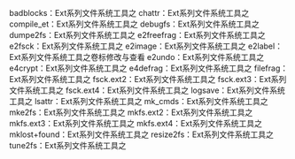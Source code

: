 badblocks：Ext系列文件系统工具之
chattr：Ext系列文件系统工具之
compile_et：Ext系列文件系统工具之
debugfs：Ext系列文件系统工具之
dumpe2fs：Ext系列文件系统工具之
e2freefrag：Ext系列文件系统工具之
e2fsck：Ext系列文件系统工具之
e2image：Ext系列文件系统工具之
e2label：Ext系列文件系统工具之卷标修改与查看
e2undo：Ext系列文件系统工具之
e4crypt：Ext系列文件系统工具之
e4defrag：Ext系列文件系统工具之
filefrag：Ext系列文件系统工具之
fsck.ext2：Ext系列文件系统工具之
fsck.ext3：Ext系列文件系统工具之
fsck.ext4：Ext系列文件系统工具之
logsave：Ext系列文件系统工具之
lsattr：Ext系列文件系统工具之
mk_cmds：Ext系列文件系统工具之
mke2fs：Ext系列文件系统工具之
mkfs.ext2：Ext系列文件系统工具之
mkfs.ext3：Ext系列文件系统工具之
mkfs.ext4：Ext系列文件系统工具之
mklost+found：Ext系列文件系统工具之
resize2fs：Ext系列文件系统工具之
tune2fs：Ext系列文件系统工具之

